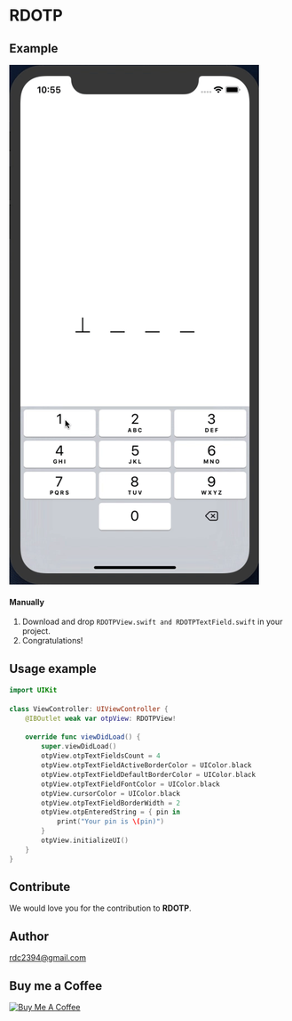 # RDOTP
## Example
![alt text](https://github.com/romin2394/RDOTP/blob/master/testDemo.gif)

#### Manually
1. Download and drop ```RDOTPView.swift and RDOTPTextField.swift``` in your project.  
2. Congratulations!  

## Usage example

```swift
import UIKit

class ViewController: UIViewController {
    @IBOutlet weak var otpView: RDOTPView!
     
    override func viewDidLoad() {
        super.viewDidLoad()   
        otpView.otpTextFieldsCount = 4
        otpView.otpTextFieldActiveBorderColor = UIColor.black
        otpView.otpTextFieldDefaultBorderColor = UIColor.black
        otpView.otpTextFieldFontColor = UIColor.black
        otpView.cursorColor = UIColor.black
        otpView.otpTextFieldBorderWidth = 2
        otpView.otpEnteredString = { pin in
            print("Your pin is \(pin)")
        }
        otpView.initializeUI()
    }
}

```
## Contribute

We would love you for the contribution to **RDOTP**.
## Author

rdc2394@gmail.com

## Buy me a Coffee

<a href="https://www.buymeacoffee.com/romin" target="_blank"><img src="https://cdn.buymeacoffee.com/buttons/v2/default-red.png" alt="Buy Me A Coffee" style="height: 60px !important;width: 217px !important;" ></a>

